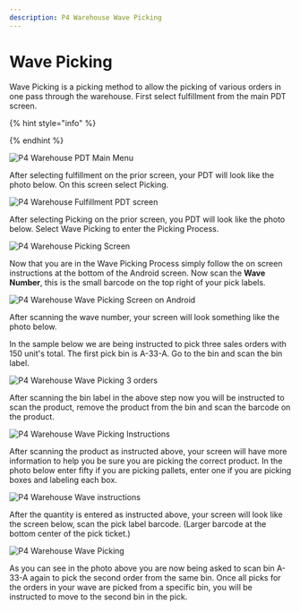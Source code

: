 ```yaml
---
description: P4 Warehouse Wave Picking
---
```


# Wave Picking

Wave Picking is a picking method to allow the picking of various orders in one pass through the warehouse. First select fulfillment from the main PDT screen.

{% hint style="info" %}

{% endhint %}

![P4 Warehouse PDT Main Menu](<../../.gitbook/assets/image (96).png>)

After selecting fulfillment on the prior screen, your PDT will look like the photo below. On this screen select Picking.

![P4 Warehouse Fulfillment PDT screen](<../../.gitbook/assets/image (79).png>)

After selecting Picking on the prior screen, you PDT will look like the photo below. Select Wave Picking to enter the Picking Process.

![P4 Warehouse Picking Screen](<../../.gitbook/assets/image (123).png>)

Now that you are in the Wave Picking Process simply follow the on screen instructions at the bottom of the Android screen. Now scan the **Wave Number**, this is the small barcode on the top right of your pick labels.



![P4 Warehouse Wave Picking Screen on Android](<../../.gitbook/assets/image (187).png>)

After scanning the wave number, your screen will look something like the photo below.

In the sample below we are being instructed to pick three sales orders with 150 unit's total. The first pick bin is A-33-A. Go to the bin and scan the bin label.

![P4 Warehouse Wave Picking 3 orders](<../../.gitbook/assets/image (217).png>)

After scanning the bin label in the above step now you will be instructed to scan the product, remove the product from the bin and scan the barcode on the product.

![P4 Warehouse Wave Picking Instructions](<../../.gitbook/assets/image (257).png>)

After scanning the product as instructed above, your screen will have more information to help you be sure you are picking the correct product. In the photo below enter fifty if you are picking pallets, enter one if you are picking boxes and labeling each box.&#x20;



![P4 Warehouse Wave instructions](<../../.gitbook/assets/image (91).png>)

After the quantity is entered as instructed above, your screen will look like the screen below, scan the pick label barcode. (Larger barcode at the bottom center of the pick ticket.)

![P4 Warehouse Wave Picking](<../../.gitbook/assets/image (97).png>)

As you can see in the photo above you are now being asked to scan bin A-33-A again to pick the second order from the same bin. Once all picks for the orders in your wave are picked from a specific bin, you will be instructed to move to the second bin in the pick.




